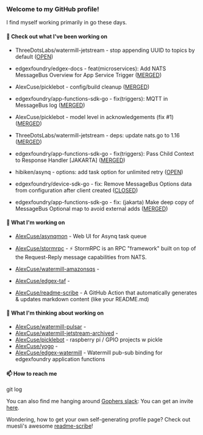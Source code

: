 ### Welcome to my GitHub profile!

I find myself working primarily in go these days.

#### 🔭 Check out what I've been working on

- ThreeDotsLabs/watermill-jetstream - stop appending UUID to topics by default ([OPEN](https://github.com/ThreeDotsLabs/watermill-jetstream/pull/8))

- edgexfoundry/edgex-docs - feat(microservices): Add NATS MessageBus Overview for App Service Trigger ([MERGED](https://github.com/edgexfoundry/edgex-docs/pull/805))

- AlexCuse/picklebot - config/build cleanup ([MERGED](https://github.com/AlexCuse/picklebot/pull/4))

- edgexfoundry/app-functions-sdk-go - fix(triggers): MQTT in MessageBus log ([MERGED](https://github.com/edgexfoundry/app-functions-sdk-go/pull/1126))

- AlexCuse/picklebot - model level in acknowledgements (fix #1) ([MERGED](https://github.com/AlexCuse/picklebot/pull/3))

- ThreeDotsLabs/watermill-jetstream - deps: update nats.go to 1.16 ([MERGED](https://github.com/ThreeDotsLabs/watermill-jetstream/pull/7))

- edgexfoundry/app-functions-sdk-go - fix(triggers): Pass Child Context to Response Handler [JAKARTA] ([MERGED](https://github.com/edgexfoundry/app-functions-sdk-go/pull/1118))

- hibiken/asynq - options: add task option for unlimited retry ([OPEN](https://github.com/hibiken/asynq/pull/477))

- edgexfoundry/device-sdk-go - fix: Remove MessageBus Options data from configuration after client created ([CLOSED](https://github.com/edgexfoundry/device-sdk-go/pull/1164))

- edgexfoundry/app-functions-sdk-go - fix: (jakarta) Make deep copy of MessageBus Optional map to avoid external adds ([MERGED](https://github.com/edgexfoundry/app-functions-sdk-go/pull/1113))


#### 🍴 What I'm working on

- [AlexCuse/asynqmon](https://github.com/AlexCuse/asynqmon) - Web UI for Asynq task queue

- [AlexCuse/stormrpc](https://github.com/AlexCuse/stormrpc) - ⚡ StormRPC is an RPC &#34;framework&#34; built on top of the Request-Reply message capabilities from NATS.

- [AlexCuse/watermill-amazonsqs](https://github.com/AlexCuse/watermill-amazonsqs) - 

- [AlexCuse/edgex-taf](https://github.com/AlexCuse/edgex-taf) - 

- [AlexCuse/readme-scribe](https://github.com/AlexCuse/readme-scribe) - A GitHub Action that automatically generates &amp; updates markdown content (like your README.md)


#### 🌱 What I'm thinking about working on

- [AlexCuse/watermill-pulsar](https://github.com/AlexCuse/watermill-pulsar) - 
- [AlexCuse/watermill-jetstream-archived](https://github.com/AlexCuse/watermill-jetstream-archived) - 
- [AlexCuse/picklebot](https://github.com/AlexCuse/picklebot) - raspberry pi / GPIO projects w pickle
- [AlexCuse/yogo](https://github.com/AlexCuse/yogo) - 
- [AlexCuse/edgex-watermill](https://github.com/AlexCuse/edgex-watermill) - Watermill pub-sub binding for edgexfoundry application functions

#### 📫 How to reach me

git log

You can also find me hanging around [Gophers slack](https://gophers.slack.com/): You can get an invite [here](https://gophersinvite.herokuapp.com/).


Wondering, how to get your own self-generating profile page? 
Check out muesli's awesome [readme-scribe](https://github.com/muesli/readme-scribe)!
